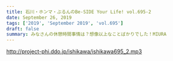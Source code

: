 ```yaml
---
title: 石川・ホンマ・ぶるんのBe-SIDE Your Life! vol.695-2
date: September 26, 2019
tags: ['2019', 'September 2019', 'vol.695']
draft: false
summary: みなさんの休憩時間事情は？想像以上なことばかりでした！MIURA
---
```


http://project-phi.ddo.jp/ishikawa/ishikawa695_2.mp3